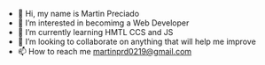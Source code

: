 - 👋 Hi, my name is Martin Preciado
- 👀 I’m interested in becomimg a Web Developer
- 🌱 I’m currently learning HMTL CCS and JS
- 💞️ I’m looking to collaborate on anything that will help me improve
- 📫 How to reach me martinprd0219@gmail.com

<!---
MrGhost0219/MrGhost0219 is a ✨ special ✨ repository because its `README.md` (this file) appears on your GitHub profile.
You can click the Preview link to take a look at your changes.
--->
